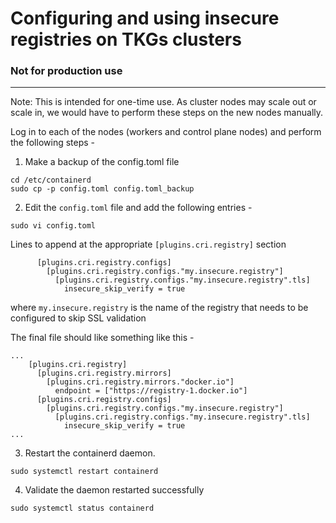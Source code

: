 # Configuring and using insecure registries on TKGs clusters
### Not for production use
---

Note: This is intended for one-time use. As cluster nodes may scale out or scale in, we would have to perform these steps on the new nodes manually.

Log in to each of the nodes (workers and control plane nodes) and perform the following steps - 

1. Make a backup of the config.toml file 
```
cd /etc/containerd
sudo cp -p config.toml config.toml_backup
```

2. Edit the `config.toml` file and add the following entries -
 ```
 sudo vi config.toml
 ```
 
 Lines to append at the appropriate `[plugins.cri.registry]` section
 
```
      [plugins.cri.registry.configs]
        [plugins.cri.registry.configs."my.insecure.registry"]
          [plugins.cri.registry.configs."my.insecure.registry".tls]
            insecure_skip_verify = true
```
where `my.insecure.registry` is the name of the registry that needs to be configured to skip SSL validation

The final file should like something like this - 
```
...
    [plugins.cri.registry]
      [plugins.cri.registry.mirrors]
        [plugins.cri.registry.mirrors."docker.io"]
          endpoint = ["https://registry-1.docker.io"]
      [plugins.cri.registry.configs]
        [plugins.cri.registry.configs."my.insecure.registry"]
          [plugins.cri.registry.configs."my.insecure.registry".tls]
            insecure_skip_verify = true
...
```

3. Restart the containerd daemon.
```
sudo systemctl restart containerd
```

4. Validate the daemon restarted successfully 
```
sudo systemctl status containerd
```
